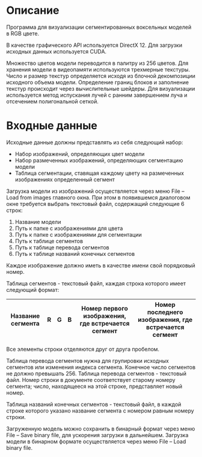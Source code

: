 # Описание

Программа для визуализации сегментированных воксельных моделей в RGB цвете.

В качестве графического API используется DirectX 12. Для загрузки исходных данных используется CUDA.

Множество цветов модели переводится в палитру из 256 цветов. Для хранения модели в видеопамяти используются трехмерные текстуры.
Число и размер текстур определяется исходя из блочной декомпозиции исходного объема модели. Определение границ блоков и заполнение текстур происходит через вычислительные шейдеры.
Для визуализации используется метод испускания лучей с ранним завершением луча и отсечением полигональной сеткой.

# Входные данные

Исходные данные должны представлять из себя следующий набор:
* Набор изображений, определяющих цвет модели
* Набор размеченных изображений, определяющих сегментацию модели
* Таблица сегментации, ставящая каждому цвету на размеченных изображениях определенный сегмент

Загрузка модели из изображений осуществляется через меню File – Load from images главного окна. При этом в появившемся диалоговом окне требуется выбрать текстовый файл, содержащий следующие 6 строк:
1)	Название модели
2)	Путь к папке с изображениями для цвета
3)	Путь к папке с изображениями для сегментации
4)	Путь к таблице сегментов
5)	Путь к таблице перевода сегментов
6)	Путь к таблице названий конечных сегментов

Каждое изображение должно иметь в качестве имени свой порядковый номер.

Таблица сегментов - текстовый файл, каждая строка которого имеет следующий формат:

|Название сегмента|R|G|B|Номер первого изображения, где встречается сегмент|Номер последнего изображения, где встречается сегмент|
|-----------------|-|-|-|--------------------------------------------------|-----------------------------------------------------|

Все элементы строки отделяются друг от друга пробелом.

Таблица перевода сегментов нужна для групировки исходных сегментов или изменения индекса сегмента. Конечное число сегментов не должно превышать 256.
Таблица перевода сегментов - текстовый файл. Номер строки в документе соответствует старому номеру сегмента; число, находящееся на этой строке, представляет новый номер.

Таблица названий конечных сегментов - текстовый файл, в каждой строке которого указано название сегмента с номером равным номеру строки.

Загруженную модель можно сохранить в бинарный формат через меню File – Save binary file, для ускорения загрузки в дальнейшем. Загрузка модели в бинарном формате осуществляется через меню File – Load binary file.
